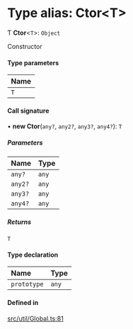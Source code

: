 # Type alias: Ctor\<T\>

Ƭ **Ctor**\<`T`\>: `Object`

Constructor

#### Type parameters

| Name |
| :------ |
| `T` |

#### Call signature

• **new Ctor**(`any?`, `any2?`, `any3?`, `any4?`): `T`

##### Parameters

| Name | Type |
| :------ | :------ |
| `any?` | `any` |
| `any2?` | `any` |
| `any3?` | `any` |
| `any4?` | `any` |

##### Returns

`T`

#### Type declaration

| Name | Type |
| :------ | :------ |
| `prototype` | `any` |

#### Defined in

[src/util/Global.ts:81](https://github.com/Orillusion/orillusion/blob/main/src/util/Global.ts#L81)
